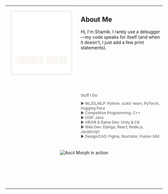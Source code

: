 <table>
  <tr>
    <td valign="top">
      <img src="logo.png" alt="My Logo" width="900">
    </td>
    <td valign="top" style="padding-left: 10px; display: flex; flex-direction: column; justify-content: space-between; height: 100%;">
      <div>
        <h2>About Me</h2>
        <p>
          Hi, I'm Shamik. I rarely use a debugger—my code speaks for itself (and when it doesn't, I just add a few print statements).
        </p>
      </div>
      <br><br>
      <br><br>
      <br><br>
      <div>
          <p style="font-size: 0.85em; color: #555; text-align: left; margin-top: 20px;">Stuff I Do:</p>
          <p style="font-size: 0.85em; color: #555; text-align: left;">
              ▶ ML/DL/NLP: Python, scikit-learn, PyTorch, Hugging Face <br>
              ▶ Competitive Programming: C++ <br>
              ▶ OOP: Java <br>
              ▶ VR/AR & Game Dev: Unity & C# <br>
              ▶ Web Dev: Django, React, Node.js, JavaScript <br>
              ▶ Design/CAD: Figma, Illustrator, Fusion 360
          </p>
      </div>
    </td>
  </tr>
  <tr>
    <td colspan="2" style="text-align: center; padding: 20px;">
      <!-- Container to crop the GIF to a specific rectangle -->
      <div style="width: 400px; height: 100px; overflow: hidden; display: inline-block;">
        <img src="https://s3.amazonaws.com/tholman.com/static-assets/ascii-morph-demo.gif" alt="Ascii Morph in action" style="width: 100%;">
      </div>
    </td>
  </tr>
</table>


